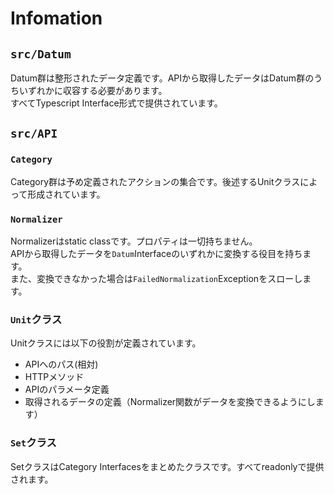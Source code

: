 # Infomation  
## `src/Datum`
Datum群は整形されたデータ定義です。APIから取得したデータはDatum群のうちいずれかに収容する必要があります。  
すべてTypescript Interface形式で提供されています。  
  
## `src/API`
### `Category`
Category群は予め定義されたアクションの集合です。後述するUnitクラスによって形成されています。  
  
### `Normalizer`  
Normalizerはstatic classです。プロパティは一切持ちません。  
APIから取得したデータを`Datum`Interfaceのいずれかに変換する役目を持ちます。  
また、変換できなかった場合は`FailedNormalization`Exceptionをスローします。
  
### `Unit`クラス
Unitクラスには以下の役割が定義されています。  
  
* APIへのパス(相対)
* HTTPメソッド
* APIのパラメータ定義
* 取得されるデータの定義（Normalizer関数がデータを変換できるようにします）
  
### `Set`クラス
SetクラスはCategory Interfacesをまとめたクラスです。すべてreadonlyで提供されます。
